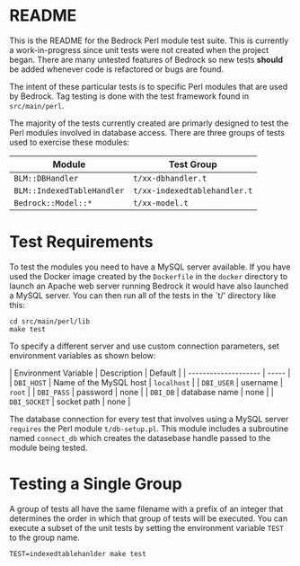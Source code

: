 # README

This is the README for the Bedrock Perl module test suite. This is currently
a work-in-progress since unit tests were not created when the project
began. There are many untested features of Bedrock so new tests __should__
be added whenever code is refactored or bugs are found.

The intent of these particular tests is to specific Perl modules that
are used by Bedrock. Tag testing is done with the test framework found
in `src/main/perl`.

The majority of the tests currently created are primarly designed to
test the Perl modules involved in database access. There are three
groups of tests used to exercise these modules:

| Module | Test Group |
| ------ | ----- |
| `BLM::DBHandler` | `t/xx-dbhandler.t` |
| `BLM::IndexedTableHandler` | `t/xx-indexedtablehandler.t`
| `Bedrock::Model::*` | `t/xx-model.t` |

# Test Requirements

To test the modules you need to have a MySQL server available. If you
have used the Docker image created by the `Dockerfile` in the `docker`
directory to launch an Apache web server running Bedrock it would have
also launched a MySQL server. You can then run all of the tests in the
`t/' directory like this:

```
cd src/main/perl/lib
make test
```

To specify a different server and use custom connection parameters,
set environment variables as shown below:

| Environment Variable | Description | Default |
| -------------------- | ----- |
| `DBI_HOST` | Name of the MySQL host | `localhost` |
| `DBI_USER` | username | `root` |
| `DBI_PASS` | password | none |
| `DBI_DB` | database name  | none |
| `DBI_SOCKET` | socket path | none |

The database connection for every test that involves using a MySQL
server `requires` the Perl module `t/db-setup.pl`. This module
includes a subroutine named `connect_db` which creates the datasebase
handle passed to the module being tested.

# Testing a Single Group

A group of tests all have the same filename with a prefix of an
integer that determines the order in which that group of tests will be
executed.  You can execute a subset of the unit tests by setting the
environment variable `TEST` to the group name.

```
TEST=indexedtablehanlder make test
```
